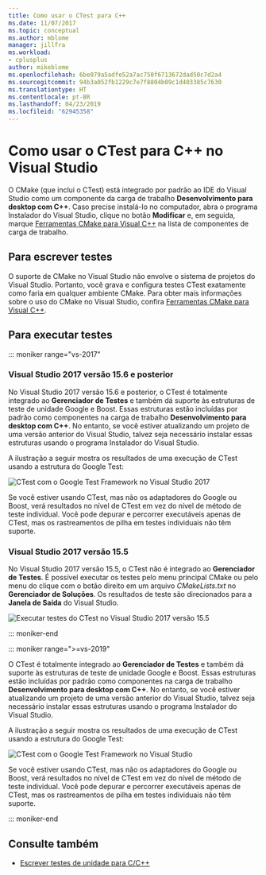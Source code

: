 ```yaml
---
title: Como usar o CTest para C++
ms.date: 11/07/2017
ms.topic: conceptual
ms.author: mblome
manager: jillfra
ms.workload:
- cplusplus
author: mikeblome
ms.openlocfilehash: 6be079a5adfe52a7ac750f6713672dad50c7d2a4
ms.sourcegitcommit: 94b3a052fb1229c7e7f8804b09c1d403385c7630
ms.translationtype: HT
ms.contentlocale: pt-BR
ms.lasthandoff: 04/23/2019
ms.locfileid: "62945358"
---
```

# <a name="how-to-use-ctest-for-c-in-visual-studio"></a>Como usar o CTest para C++ no Visual Studio

O CMake (que inclui o CTest) está integrado por padrão ao IDE do Visual Studio como um componente da carga de trabalho **Desenvolvimento para desktop com C++**. Caso precise instalá-lo no computador, abra o programa Instalador do Visual Studio, clique no botão **Modificar** e, em seguida, marque [Ferramentas CMake para Visual C++](/cpp/ide/cmake-tools-for-visual-cpp) na lista de componentes de carga de trabalho.

## <a name="to-write-tests"></a>Para escrever testes

O suporte de CMake no Visual Studio não envolve o sistema de projetos do Visual Studio. Portanto, você grava e configura testes CTest exatamente como faria em qualquer ambiente CMake. Para obter mais informações sobre o uso do CMake no Visual Studio, confira [Ferramentas CMake para Visual C++](/cpp/ide/cmake-tools-for-visual-cpp).

## <a name="to-run-tests"></a>Para executar testes

::: moniker range="vs-2017"

### <a name="visual-studio-2017-version-156-and-later"></a>Visual Studio 2017 versão 15.6 e posterior

No Visual Studio 2017 versão 15.6 e posterior, o CTest é totalmente integrado ao **Gerenciador de Testes** e também dá suporte às estruturas de teste de unidade Google e Boost. Essas estruturas estão incluídas por padrão como componentes na carga de trabalho **Desenvolvimento para desktop com C++**. No entanto, se você estiver atualizando um projeto de uma versão anterior do Visual Studio, talvez seja necessário instalar essas estruturas usando o programa Instalador do Visual Studio.

A ilustração a seguir mostra os resultados de uma execução de CTest usando a estrutura do Google Test:

![CTest com o Google Test Framework no Visual Studio 2017](media/ctest-test-explorer.png)

Se você estiver usando CTest, mas não os adaptadores do Google ou Boost, verá resultados no nível de CTest em vez do nível de método de teste individual. Você pode depurar e percorrer executáveis apenas de CTest, mas os rastreamentos de pilha em testes individuais não têm suporte.

### <a name="visual-studio-2017-version-155"></a>Visual Studio 2017 versão 15.5

No Visual Studio 2017 versão 15.5, o CTest não é integrado ao **Gerenciador de Testes**. É possível executar os testes pelo menu principal CMake ou pelo menu do clique com o botão direito em um arquivo *CMakeLists.txt* no **Gerenciador de Soluções**. Os resultados de teste são direcionados para a **Janela de Saída** do Visual Studio.

![Executar testes do CTest no Visual Studio 2017 versão 15.5](media/cpp-cmake-run-tests.png)

::: moniker-end

::: moniker range=">=vs-2019"

O CTest é totalmente integrado ao **Gerenciador de Testes** e também dá suporte às estruturas de teste de unidade Google e Boost. Essas estruturas estão incluídas por padrão como componentes na carga de trabalho **Desenvolvimento para desktop com C++**. No entanto, se você estiver atualizando um projeto de uma versão anterior do Visual Studio, talvez seja necessário instalar essas estruturas usando o programa Instalador do Visual Studio.

A ilustração a seguir mostra os resultados de uma execução de CTest usando a estrutura do Google Test:

![CTest com o Google Test Framework no Visual Studio](media/ctest-test-explorer.png)

Se você estiver usando CTest, mas não os adaptadores do Google ou Boost, verá resultados no nível de CTest em vez do nível de método de teste individual. Você pode depurar e percorrer executáveis apenas de CTest, mas os rastreamentos de pilha em testes individuais não têm suporte.

::: moniker-end

## <a name="see-also"></a>Consulte também

- [Escrever testes de unidade para C/C++](writing-unit-tests-for-c-cpp.md)